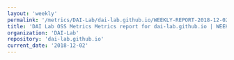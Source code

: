 ```yaml
---
layout: 'weekly'
permalink: '/metrics/DAI-Lab/dai-lab.github.io/WEEKLY-REPORT-2018-12-02'
title: 'DAI Lab OSS Metrics Metrics report for dai-lab.github.io | WEEKLY-REPORT-2018-12-02'
organization: 'DAI-Lab'
repository: 'dai-lab.github.io'
current_date: '2018-12-02'
---
```

